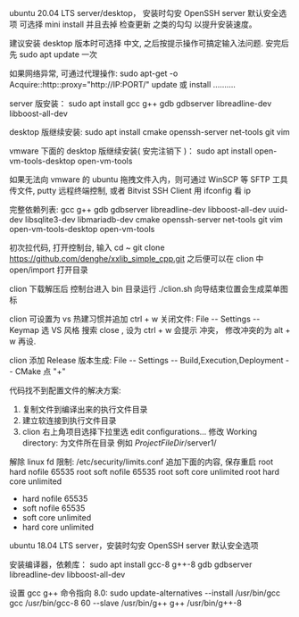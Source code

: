 ubuntu 20.04 LTS server/desktop， 安装时勾安 OpenSSH server 默认安全选项
可选择 mini install 并且去掉 检查更新 之类的勾勾 以提升安装速度。

建议安装 desktop 版本时可选择 中文, 之后按提示操作可搞定输入法问题. 
安完后先 sudo apt update 一次

如果网络异常, 可通过代理操作:
sudo apt-get -o Acquire::http::proxy="http://IP:PORT/" update 或 install ..........

server 版安装：
sudo apt install gcc g++ gdb gdbserver libreadline-dev libboost-all-dev

desktop 版继续安装:
sudo apt install cmake openssh-server net-tools git vim

vmware 下面的 desktop 版继续安装( 安完注销下 )：
sudo apt install open-vm-tools-desktop open-vm-tools

如果无法向 vmware 的 ubuntu 拖拽文件入内，则可通过 WinSCP 等 SFTP 工具传文件, putty 远程终端控制, 或者 Bitvist SSH Client
用 ifconfig 看 ip

完整依赖列表: gcc g++ gdb gdbserver libreadline-dev libboost-all-dev uuid-dev libsqlite3-dev libmariadb-dev cmake openssh-server net-tools git vim open-vm-tools-desktop open-vm-tools





初次拉代码, 打开控制台, 输入
cd ~
git clone https://github.com/denghe/xxlib_simple_cpp.git
之后便可以在 clion 中 open/import 打开目录




clion 下载解压后 控制台进入 bin 目录运行 ./clion.sh
向导结束位置会生成菜单图标

clion 可设置为 vs 热建习惯并追加 ctrl + w 关闭文件:
File -- Settings -- Keymap 选 VS 风格 搜索 close , 设为 ctrl + w 会提示 冲突， 修改冲突的为 alt + w 再设.


clion 添加 Release 版本生成:
File -- Settings -- Build,Execution,Deployment -- CMake 点 "+"



代码找不到配置文件的解决方案: 
1. 复制文件到编译出来的执行文件目录
2. 建立软连接到执行文件目录
3. clion 右上角项目选择下拉里选 edit configurations... 修改 Working directory: 为文件所在目录
	例如 $ProjectFileDir$/server1/




解除 linux fd 限制: /etc/security/limits.conf 追加下面的内容, 保存重启
root hard nofile 65535
root soft nofile 65535
root soft core unlimited
root hard core unlimited
* hard nofile 65535
* soft nofile 65535
* soft core unlimited
* hard core unlimited



ubuntu 18.04 LTS server，安装时勾安 OpenSSH server 默认安全选项

安装编译器，依赖库：
sudo apt install gcc-8 g++-8 gdb gdbserver libreadline-dev libboost-all-dev

设置 gcc g++ 命令指向 8.0:
sudo update-alternatives --install /usr/bin/gcc gcc /usr/bin/gcc-8 60 --slave /usr/bin/g++ g++ /usr/bin/g++-8



